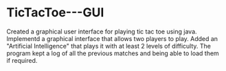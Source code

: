 # TicTacToe---GUI

Created a graphical user interface for playing tic tac toe using java. 
Implementd a graphical interface that allows two players to play. 
Added an "Artificial Intelligence" that plays it with at least 2 levels of difficulty. 
The program kept a log of all the previous matches and being able to load them if required.
